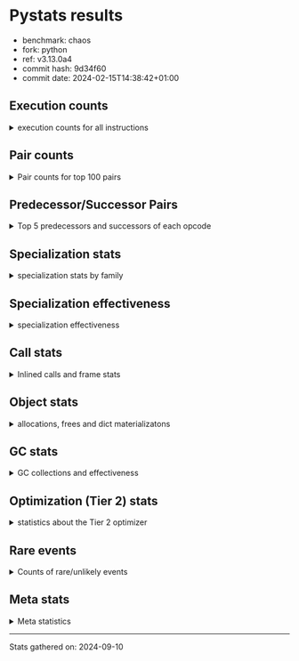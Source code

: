 
# Pystats results

- benchmark: chaos
- fork: python
- ref: v3.13.0a4
- commit hash: 9d34f60
- commit date: 2024-02-15T14:38:42+01:00

## Execution counts

<details>
<summary> execution counts for all instructions </summary>

|Name | Count | Self | Cumulative | Miss ratio | 
|---|---:|---:|---:|---:|
| LOAD_FAST | 330,503,680 | 19.1% | 19.1% |  |
| LOAD_FAST_LOAD_FAST | 176,049,760 | 10.2% | 29.2% |  |
| LOAD_ATTR_INSTANCE_VALUE | 172,276,340 | 9.9% | 39.2% |  |
| STORE_FAST | 116,773,200 | 6.7% | 45.9% |  |
| BINARY_OP_SUBTRACT_INT | 92,015,260 | 5.3% | 51.2% |  |
| LOAD_CONST | 86,798,480 | 5.0% | 56.2% |  |
| BINARY_SUBSCR_LIST_INT | 66,636,960 | 3.8% | 60.1% |  |
| BINARY_OP_ADD_INT | 64,725,860 | 3.7% | 63.8% |  |
| BINARY_OP_MULTIPLY_FLOAT | 61,599,900 | 3.6% | 67.3% |  |
| BINARY_OP | 59,261,000 | 3.4% | 70.8% |  |
| BINARY_OP_ADD_FLOAT | 40,000,080 | 2.3% | 73.1% |  |
| RESUME_CHECK | 38,400,340 | 2.2% | 75.3% |  |
| RETURN_VALUE | 37,600,180 | 2.2% | 77.5% |  |
| STORE_ATTR_INSTANCE_VALUE | 35,210,480 | 2.0% | 79.5% |  |
| FOR_ITER_RANGE | 33,774,880 | 1.9% | 81.4% |  |
| JUMP_BACKWARD | 23,662,080 | 1.4% | 82.8% |  |
| LOAD_ATTR_METHOD_WITH_VALUES | 21,599,840 | 1.2% | 84.0% |  |
| CALL_PY_EXACT_ARGS | 20,799,860 | 1.2% | 85.2% |  |
| LOAD_GLOBAL_BUILTIN | 20,017,000 | 1.2% | 86.4% |  |
| POP_JUMP_IF_FALSE | 19,590,480 | 1.1% | 87.5% |  |
| LOAD_GLOBAL_MODULE | 19,200,220 | 1.1% | 88.6% |  |
| COMPARE_OP | 13,456,400 | 0.8% | 89.4% |  |
| CALL_BUILTIN_CLASS | 12,800,260 | 0.7% | 90.2% |  |
| RETURN_CONST | 12,000,480 | 0.7% | 90.8% |  |
| POP_JUMP_IF_NOT_NONE | 12,000,000 | 0.7% | 91.5% |  |
| EXIT_INIT_CHECK | 11,200,100 | 0.6% | 92.2% |  |
| CALL_ALLOC_AND_ENTER_INIT | 11,200,100 | 0.6% | 92.8% |  |
| GET_ITER | 10,400,400 | 0.6% | 93.4% |  |
| STORE_SUBSCR_LIST_INT | 10,399,980 | 0.6% | 94.0% |  |
| BINARY_SUBSCR_TUPLE_INT | 10,399,900 | 0.6% | 94.6% |  |
| COMPARE_OP_INT | 8,390,000 | 0.5% | 95.1% |  |
| PUSH_NULL | 8,005,440 | 0.5% | 95.6% |  |
| POP_JUMP_IF_TRUE | 7,852,320 | 0.5% | 96.0% |  |
| LIST_APPEND | 6,440,960 | 0.4% | 96.4% |  |
| CALL_LEN | 6,414,840 | 0.4% | 96.8% |  |
| CALL_BUILTIN_O | 6,404,720 | 0.4% | 97.1% |  |
| SWAP | 5,585,440 | 0.3% | 97.5% |  |
| BUILD_TUPLE | 4,800,320 | 0.3% | 97.7% |  |
| BINARY_OP_SUBTRACT_FLOAT | 4,799,940 | 0.3% | 98.0% |  |
| INTERPRETER_EXIT | 4,000,220 | 0.2% | 98.2% |  |
| LOAD_ATTR_MODULE | 4,000,180 | 0.2% | 98.5% |  |
| CALL | 3,203,500 | 0.2% | 98.7% |  |
| COMPARE_OP_FLOAT | 3,199,920 | 0.2% | 98.8% |  |
| POP_TOP | 3,185,680 | 0.2% | 99.0% |  |
| BUILD_LIST | 1,641,120 | 0.1% | 99.1% |  |
| LOAD_ATTR | 1,603,420 | 0.1% | 99.2% |  |
| LOAD_FAST_AND_CLEAR | 1,600,160 | 0.1% | 99.3% |  |
| COPY | 1,600,000 | 0.1% | 99.4% |  |
| IS_OP | 1,600,000 | 0.1% | 99.5% |  |
| CALL_METHOD_DESCRIPTOR_NOARGS | 1,599,980 | 0.1% | 99.6% |  |
| LOAD_ATTR_METHOD_NO_DICT | 1,599,980 | 0.1% | 99.7% |  |
| CALL_ISINSTANCE | 800,300 | 0.0% | 99.7% |  |
| TO_BOOL_BOOL | 800,300 | 0.0% | 99.8% |  |
| UNARY_NEGATIVE | 800,000 | 0.0% | 99.8% |  |
| JUMP_FORWARD | 800,000 | 0.0% | 99.9% |  |
| STORE_FAST_STORE_FAST | 800,000 | 0.0% | 99.9% |  |
| CALL_PY_WITH_DEFAULTS | 799,980 | 0.0% | 100.0% |  |
| UNPACK_SEQUENCE_TWO_TUPLE | 799,980 | 0.0% | 100.0% |  |
| BINARY_SUBSCR | 15,560 | 0.0% | 100.0% |  |
| LOAD_GLOBAL | 1,160 | 0.0% | 100.0% |  |
| LOAD_DEREF | 320 | 0.0% | 100.0% |  |
| COPY_FREE_VARS | 240 | 0.0% | 100.0% |  |
| RESUME | 220 | 0.0% | 100.0% |  |
| STORE_ATTR | 180 | 0.0% | 100.0% |  |
| CALL_METHOD_DESCRIPTOR_FAST | 160 | 0.0% | 100.0% | 100.0% |
| FOR_ITER | 160 | 0.0% | 100.0% |  |
| CALL_TYPE_1 | 160 | 0.0% | 100.0% |  |
| LOAD_SUPER_ATTR_METHOD | 160 | 0.0% | 100.0% |  |
| TO_BOOL_NONE | 140 | 0.0% | 100.0% |  |
| TO_BOOL | 120 | 0.0% | 100.0% |  |
| NOP | 80 | 0.0% | 100.0% |  |
| CALL_FUNCTION_EX | 80 | 0.0% | 100.0% |  |
| STORE_SUBSCR | 40 | 0.0% | 100.0% |  |
| UNPACK_SEQUENCE | 40 | 0.0% | 100.0% |  |
| LOAD_SUPER_ATTR | 20 | 0.0% | 100.0% |  |


</details>

## Pair counts

<details>
<summary> Pair counts for top 100 pairs </summary>

|Pair | Count | Self | Cumulative | 
|---|---:|---:|---:|
| LOAD_FAST LOAD_ATTR_INSTANCE_VALUE | 152,615,880 | 8.8% | 8.8% |
| LOAD_ATTR_INSTANCE_VALUE LOAD_FAST | 86,646,800 | 5.0% | 13.8% |
| STORE_FAST LOAD_FAST_LOAD_FAST | 68,923,840 | 4.0% | 17.8% |
| LOAD_FAST BINARY_OP_MULTIPLY_FLOAT | 57,600,000 | 3.3% | 21.1% |
| LOAD_FAST_LOAD_FAST STORE_ATTR_INSTANCE_VALUE | 33,600,480 | 1.9% | 23.0% |
| LOAD_CONST BINARY_OP_ADD_INT | 32,326,040 | 1.9% | 24.9% |
| STORE_FAST LOAD_FAST | 31,200,480 | 1.8% | 26.7% |
| BINARY_OP_MULTIPLY_FLOAT BINARY_OP_ADD_FLOAT | 31,199,880 | 1.8% | 28.5% |
| BINARY_OP_ADD_INT LOAD_FAST | 30,400,000 | 1.8% | 30.3% |
| BINARY_OP_MULTIPLY_FLOAT LOAD_FAST | 30,399,960 | 1.8% | 32.0% |
| LOAD_FAST_LOAD_FAST BINARY_OP_SUBTRACT_INT | 30,399,920 | 1.8% | 33.8% |
| FOR_ITER_RANGE STORE_FAST | 27,359,760 | 1.6% | 35.3% |
| BINARY_OP_SUBTRACT_INT BINARY_SUBSCR_LIST_INT | 27,200,000 | 1.6% | 36.9% |
| LOAD_FAST_LOAD_FAST LOAD_CONST | 26,400,000 | 1.5% | 38.4% |
| LOAD_CONST BINARY_OP_SUBTRACT_INT | 25,615,240 | 1.5% | 39.9% |
| BINARY_OP STORE_FAST | 24,000,100 | 1.4% | 41.3% |
| BINARY_OP_ADD_FLOAT LOAD_FAST | 23,999,920 | 1.4% | 42.7% |
| JUMP_BACKWARD FOR_ITER_RANGE | 23,374,480 | 1.3% | 44.0% |
| STORE_ATTR_INSTANCE_VALUE LOAD_FAST_LOAD_FAST | 22,400,320 | 1.3% | 45.3% |
| CALL_PY_EXACT_ARGS RESUME_CHECK | 20,799,860 | 1.2% | 46.5% |
| LOAD_FAST_LOAD_FAST BINARY_OP | 20,000,120 | 1.2% | 47.7% |
| RESUME_CHECK LOAD_FAST | 20,000,100 | 1.2% | 48.8% |
| BINARY_OP LOAD_FAST_LOAD_FAST | 20,000,000 | 1.2% | 50.0% |
| LOAD_FAST BINARY_OP_SUBTRACT_INT | 19,200,000 | 1.1% | 51.1% |
| BINARY_OP_SUBTRACT_INT BINARY_OP | 19,200,000 | 1.1% | 52.2% |
| BINARY_SUBSCR_LIST_INT STORE_FAST | 19,200,000 | 1.1% | 53.3% |
| LOAD_ATTR_INSTANCE_VALUE BINARY_OP_ADD_INT | 19,200,000 | 1.1% | 54.4% |
| BINARY_OP_ADD_INT BINARY_SUBSCR_LIST_INT | 18,726,080 | 1.1% | 55.5% |
| RETURN_VALUE STORE_FAST | 18,400,100 | 1.1% | 56.6% |
| LOAD_FAST_LOAD_FAST LOAD_ATTR_INSTANCE_VALUE | 18,059,440 | 1.0% | 57.6% |
| LOAD_FAST LOAD_CONST | 17,926,960 | 1.0% | 58.6% |
| LOAD_ATTR_INSTANCE_VALUE BINARY_OP_SUBTRACT_INT | 16,800,000 | 1.0% | 59.6% |
| BINARY_OP_SUBTRACT_INT LOAD_CONST | 16,799,980 | 1.0% | 60.6% |
| LOAD_ATTR_INSTANCE_VALUE LOAD_CONST | 16,014,800 | 0.9% | 61.5% |
| LOAD_FAST RETURN_VALUE | 15,200,080 | 0.9% | 62.4% |
| BINARY_OP_SUBTRACT_INT LOAD_FAST | 14,400,000 | 0.8% | 63.2% |
| LOAD_GLOBAL_BUILTIN LOAD_FAST | 12,815,420 | 0.7% | 63.9% |
| LOAD_GLOBAL_MODULE LOAD_FAST | 12,800,080 | 0.7% | 64.7% |
| RESUME_CHECK LOAD_FAST_LOAD_FAST | 12,000,140 | 0.7% | 65.4% |
| LOAD_FAST POP_JUMP_IF_NOT_NONE | 12,000,000 | 0.7% | 66.1% |
| STORE_FAST LOAD_GLOBAL_BUILTIN | 12,000,000 | 0.7% | 66.8% |
| LOAD_FAST_LOAD_FAST LOAD_FAST | 11,792,480 | 0.7% | 67.4% |
| POP_JUMP_IF_FALSE LOAD_FAST | 11,712,480 | 0.7% | 68.1% |
| STORE_ATTR_INSTANCE_VALUE RETURN_CONST | 11,209,740 | 0.6% | 68.8% |
| EXIT_INIT_CHECK RETURN_VALUE | 11,200,100 | 0.6% | 69.4% |
| RETURN_CONST EXIT_INIT_CHECK | 11,200,100 | 0.6% | 70.1% |
| CALL_ALLOC_AND_ENTER_INIT RESUME_CHECK | 11,200,100 | 0.6% | 70.7% |
| LOAD_FAST BINARY_OP_ADD_INT | 11,200,000 | 0.6% | 71.3% |
| LOAD_FAST LOAD_ATTR_METHOD_WITH_VALUES | 11,199,720 | 0.6% | 72.0% |
| BINARY_OP_SUBTRACT_INT STORE_FAST | 10,400,440 | 0.6% | 72.6% |
| CALL_BUILTIN_CLASS GET_ITER | 10,400,260 | 0.6% | 73.2% |
| BINARY_SUBSCR_LIST_INT LOAD_FAST_LOAD_FAST | 10,399,980 | 0.6% | 73.8% |
| STORE_SUBSCR_LIST_INT JUMP_BACKWARD | 10,399,980 | 0.6% | 74.4% |
| LOAD_FAST_LOAD_FAST BINARY_SUBSCR_LIST_INT | 10,399,960 | 0.6% | 75.0% |
| BINARY_OP_ADD_FLOAT CALL_ALLOC_AND_ENTER_INIT | 10,399,960 | 0.6% | 75.6% |
| BINARY_SUBSCR_LIST_INT LOAD_ATTR_METHOD_WITH_VALUES | 10,399,960 | 0.6% | 76.2% |
| LOAD_CONST BINARY_SUBSCR_TUPLE_INT | 10,399,800 | 0.6% | 76.8% |
| RETURN_VALUE LOAD_FAST_LOAD_FAST | 9,600,000 | 0.6% | 77.3% |
| LOAD_FAST_LOAD_FAST CALL_PY_EXACT_ARGS | 9,600,000 | 0.6% | 77.9% |
| LOAD_FAST_LOAD_FAST STORE_SUBSCR_LIST_INT | 9,600,000 | 0.6% | 78.4% |
| POP_JUMP_IF_NOT_NONE LOAD_GLOBAL_MODULE | 9,600,000 | 0.6% | 79.0% |
| LOAD_ATTR_METHOD_WITH_VALUES LOAD_FAST_LOAD_FAST | 9,600,000 | 0.6% | 79.6% |
| GET_ITER FOR_ITER_RANGE | 8,800,180 | 0.5% | 80.1% |
| COMPARE_OP_INT POP_JUMP_IF_FALSE | 8,390,000 | 0.5% | 80.5% |
| LOAD_CONST BINARY_OP | 8,000,640 | 0.5% | 81.0% |
| BINARY_OP_ADD_INT CALL_BUILTIN_CLASS | 8,000,000 | 0.5% | 81.5% |
| PUSH_NULL LOAD_FAST | 7,205,040 | 0.4% | 81.9% |
| BINARY_OP LOAD_FAST | 7,200,360 | 0.4% | 82.3% |
| LOAD_ATTR_METHOD_WITH_VALUES CALL_PY_EXACT_ARGS | 7,199,800 | 0.4% | 82.7% |
| COMPARE_OP POP_JUMP_IF_TRUE | 7,052,160 | 0.4% | 83.1% |
| LIST_APPEND JUMP_BACKWARD | 6,440,960 | 0.4% | 83.5% |
| LOAD_ATTR_INSTANCE_VALUE CALL_LEN | 6,414,800 | 0.4% | 83.9% |
| COMPARE_OP POP_JUMP_IF_FALSE | 6,400,240 | 0.4% | 84.2% |
| BINARY_SUBSCR_LIST_INT LIST_APPEND | 6,400,000 | 0.4% | 84.6% |
| BINARY_SUBSCR_TUPLE_INT COMPARE_OP | 6,400,000 | 0.4% | 85.0% |
| LOAD_ATTR_INSTANCE_VALUE LOAD_FAST_LOAD_FAST | 6,400,000 | 0.4% | 85.3% |
| POP_JUMP_IF_FALSE LOAD_FAST_LOAD_FAST | 5,999,360 | 0.3% | 85.7% |
| CALL_LEN LOAD_FAST | 5,600,000 | 0.3% | 86.0% |
| RESUME_CHECK LOAD_GLOBAL_MODULE | 5,600,000 | 0.3% | 86.3% |
| LOAD_FAST BINARY_SUBSCR_LIST_INT | 5,510,920 | 0.3% | 86.7% |
| BINARY_SUBSCR_LIST_INT COMPARE_OP | 5,452,160 | 0.3% | 87.0% |
| LOAD_FAST_LOAD_FAST COMPARE_OP_INT | 5,397,080 | 0.3% | 87.3% |
| BINARY_OP BINARY_OP_ADD_FLOAT | 4,800,160 | 0.3% | 87.6% |
| BINARY_OP_ADD_INT LOAD_CONST | 4,800,000 | 0.3% | 87.8% |
| FOR_ITER_RANGE JUMP_BACKWARD | 4,800,000 | 0.3% | 88.1% |
| LOAD_GLOBAL_BUILTIN LOAD_FAST_LOAD_FAST | 4,800,000 | 0.3% | 88.4% |
| LOAD_ATTR_METHOD_WITH_VALUES LOAD_FAST | 4,799,940 | 0.3% | 88.7% |
| POP_JUMP_IF_TRUE LOAD_FAST_LOAD_FAST | 4,326,080 | 0.2% | 88.9% |
| LOAD_FAST BINARY_OP | 4,041,000 | 0.2% | 89.1% |
| BUILD_TUPLE RETURN_VALUE | 4,014,880 | 0.2% | 89.4% |
| CALL_BUILTIN_O STORE_FAST | 4,004,740 | 0.2% | 89.6% |
| LOAD_FAST CALL_BUILTIN_O | 4,004,680 | 0.2% | 89.8% |
| CACHE RESUME_CHECK | 4,000,140 | 0.2% | 90.1% |
| LOAD_ATTR_MODULE PUSH_NULL | 4,000,120 | 0.2% | 90.3% |
| LOAD_GLOBAL_MODULE LOAD_ATTR_MODULE | 4,000,040 | 0.2% | 90.5% |
| RETURN_VALUE INTERPRETER_EXIT | 4,000,000 | 0.2% | 90.8% |
| BINARY_SUBSCR_LIST_INT BUILD_TUPLE | 4,000,000 | 0.2% | 91.0% |
| BINARY_SUBSCR_LIST_INT LOAD_FAST | 4,000,000 | 0.2% | 91.2% |
| LOAD_ATTR_INSTANCE_VALUE LOAD_GLOBAL_BUILTIN | 4,000,000 | 0.2% | 91.5% |
| LOAD_FAST CALL_PY_EXACT_ARGS | 3,999,920 | 0.2% | 91.7% |


</details>

## Predecessor/Successor Pairs

<details>
<summary> Top 5 predecessors and successors of each opcode </summary>

### CACHE

<details>
<summary> Successors and predecessors for CACHE </summary>

|Successors | Count | Percentage | 
|---|---:|---:|
| RESUME_CHECK | 4,000,140 | 100.0% |
| RESUME | 80 | 0.0% |


</details>

### BINARY_SUBSCR

<details>
<summary> Successors and predecessors for BINARY_SUBSCR </summary>

|Predecessors | Count | Percentage | 
|---|---:|---:|
| LOAD_CONST | 15,080 | 96.9% |
| BINARY_SUBSCR | 240 | 1.5% |
| LOAD_FAST | 120 | 0.8% |
| BINARY_SUBSCR_TUPLE_INT | 80 | 0.5% |
| LOAD_FAST_LOAD_FAST | 40 | 0.3% |

|Successors | Count | Percentage | 
|---|---:|---:|
| CALL | 14,900 | 95.8% |
| BINARY_SUBSCR | 240 | 1.5% |
| BINARY_SUBSCR_LIST_INT | 160 | 1.0% |
| BINARY_SUBSCR_TUPLE_INT | 100 | 0.6% |
| BINARY_OP | 80 | 0.5% |


</details>

### EXIT_INIT_CHECK

<details>
<summary> Successors and predecessors for EXIT_INIT_CHECK </summary>

|Predecessors | Count | Percentage | 
|---|---:|---:|
| RETURN_CONST | 11,200,100 | 100.0% |

|Successors | Count | Percentage | 
|---|---:|---:|
| RETURN_VALUE | 11,200,100 | 100.0% |


</details>

### GET_ITER

<details>
<summary> Successors and predecessors for GET_ITER </summary>

|Predecessors | Count | Percentage | 
|---|---:|---:|
| CALL_BUILTIN_CLASS | 10,400,260 | 100.0% |
| LOAD_FAST | 80 | 0.0% |
| CALL | 60 | 0.0% |

|Successors | Count | Percentage | 
|---|---:|---:|
| FOR_ITER_RANGE | 8,800,180 | 84.6% |
| LOAD_FAST_AND_CLEAR | 1,600,160 | 15.4% |
| FOR_ITER | 60 | 0.0% |


</details>

### INTERPRETER_EXIT

<details>
<summary> Successors and predecessors for INTERPRETER_EXIT </summary>

|Predecessors | Count | Percentage | 
|---|---:|---:|
| RETURN_VALUE | 4,000,000 | 100.0% |
| RETURN_CONST | 220 | 0.0% |


</details>

### NOP

<details>
<summary> Successors and predecessors for NOP </summary>

|Predecessors | Count | Percentage | 
|---|---:|---:|
| POP_TOP | 80 | 100.0% |

|Successors | Count | Percentage | 
|---|---:|---:|
| LOAD_DEREF | 80 | 100.0% |


</details>

### POP_TOP

<details>
<summary> Successors and predecessors for POP_TOP </summary>

|Predecessors | Count | Percentage | 
|---|---:|---:|
| STORE_FAST | 1,600,000 | 50.2% |
| RETURN_CONST | 800,160 | 25.1% |
| SWAP | 785,120 | 24.6% |
| CALL | 240 | 0.0% |
| CALL_METHOD_DESCRIPTOR_FAST | 160 | 0.0% |

|Successors | Count | Percentage | 
|---|---:|---:|
| LOAD_FAST | 2,400,000 | 75.3% |
| RETURN_VALUE | 785,120 | 24.6% |
| JUMP_BACKWARD | 160 | 0.0% |
| LOAD_CONST | 160 | 0.0% |
| LOAD_GLOBAL_BUILTIN | 120 | 0.0% |


</details>

### PUSH_NULL

<details>
<summary> Successors and predecessors for PUSH_NULL </summary>

|Predecessors | Count | Percentage | 
|---|---:|---:|
| LOAD_ATTR_MODULE | 4,000,120 | 50.0% |
| LOAD_FAST | 2,405,120 | 30.0% |
| BINARY_SUBSCR_LIST_INT | 1,599,960 | 20.0% |
| LOAD_ATTR | 120 | 0.0% |
| LOAD_DEREF | 80 | 0.0% |

|Successors | Count | Percentage | 
|---|---:|---:|
| LOAD_FAST | 7,205,040 | 90.0% |
| LOAD_GLOBAL_BUILTIN | 799,960 | 10.0% |
| CALL | 400 | 0.0% |
| LOAD_GLOBAL | 40 | 0.0% |


</details>

### RETURN_VALUE

<details>
<summary> Successors and predecessors for RETURN_VALUE </summary>

|Predecessors | Count | Percentage | 
|---|---:|---:|
| LOAD_FAST | 15,200,080 | 40.4% |
| EXIT_INIT_CHECK | 11,200,100 | 29.8% |
| BUILD_TUPLE | 4,014,880 | 10.7% |
| CALL_BUILTIN_O | 2,399,980 | 6.4% |
| RETURN_VALUE | 1,600,000 | 4.3% |

|Successors | Count | Percentage | 
|---|---:|---:|
| STORE_FAST | 18,400,100 | 48.9% |
| LOAD_FAST_LOAD_FAST | 9,600,000 | 25.5% |
| INTERPRETER_EXIT | 4,000,000 | 10.6% |
| RETURN_VALUE | 1,600,000 | 4.3% |
| BINARY_OP | 1,600,000 | 4.3% |


</details>

### STORE_SUBSCR

<details>
<summary> Successors and predecessors for STORE_SUBSCR </summary>

|Predecessors | Count | Percentage | 
|---|---:|---:|
| BINARY_OP | 20 | 50.0% |
| BINARY_OP_SUBTRACT_INT | 20 | 50.0% |

|Successors | Count | Percentage | 
|---|---:|---:|
| JUMP_BACKWARD | 20 | 50.0% |
| STORE_SUBSCR_LIST_INT | 20 | 50.0% |


</details>

### TO_BOOL

<details>
<summary> Successors and predecessors for TO_BOOL </summary>

|Predecessors | Count | Percentage | 
|---|---:|---:|
| CALL_ISINSTANCE | 60 | 50.0% |
| LOAD_FAST | 40 | 33.3% |
| CALL | 20 | 16.7% |

|Successors | Count | Percentage | 
|---|---:|---:|
| TO_BOOL_BOOL | 60 | 50.0% |
| POP_JUMP_IF_FALSE | 20 | 16.7% |
| POP_JUMP_IF_TRUE | 20 | 16.7% |
| TO_BOOL_NONE | 20 | 16.7% |


</details>

### UNARY_NEGATIVE

<details>
<summary> Successors and predecessors for UNARY_NEGATIVE </summary>

|Predecessors | Count | Percentage | 
|---|---:|---:|
| LOAD_ATTR_INSTANCE_VALUE | 799,980 | 100.0% |
| LOAD_ATTR | 20 | 0.0% |

|Successors | Count | Percentage | 
|---|---:|---:|
| LOAD_FAST | 800,000 | 100.0% |


</details>

### BINARY_OP

<details>
<summary> Successors and predecessors for BINARY_OP </summary>

|Predecessors | Count | Percentage | 
|---|---:|---:|
| LOAD_FAST_LOAD_FAST | 20,000,120 | 33.7% |
| BINARY_OP_SUBTRACT_INT | 19,200,000 | 32.4% |
| LOAD_CONST | 8,000,640 | 13.5% |
| LOAD_FAST | 4,041,000 | 6.8% |
| LOAD_ATTR_INSTANCE_VALUE | 3,200,140 | 5.4% |

|Successors | Count | Percentage | 
|---|---:|---:|
| STORE_FAST | 24,000,100 | 40.5% |
| LOAD_FAST_LOAD_FAST | 20,000,000 | 33.7% |
| LOAD_FAST | 7,200,360 | 12.2% |
| BINARY_OP_ADD_FLOAT | 4,800,160 | 8.1% |
| BINARY_OP | 1,618,620 | 2.7% |


</details>

### BUILD_LIST

<details>
<summary> Successors and predecessors for BUILD_LIST </summary>

|Predecessors | Count | Percentage | 
|---|---:|---:|
| SWAP | 1,600,160 | 97.5% |
| LOAD_CONST | 40,960 | 2.5% |

|Successors | Count | Percentage | 
|---|---:|---:|
| SWAP | 1,600,160 | 97.5% |
| LOAD_FAST | 40,960 | 2.5% |


</details>

### BUILD_TUPLE

<details>
<summary> Successors and predecessors for BUILD_TUPLE </summary>

|Predecessors | Count | Percentage | 
|---|---:|---:|
| BINARY_SUBSCR_LIST_INT | 4,000,000 | 83.3% |
| RETURN_VALUE | 800,000 | 16.7% |
| LOAD_GLOBAL_BUILTIN | 320 | 0.0% |

|Successors | Count | Percentage | 
|---|---:|---:|
| RETURN_VALUE | 4,014,880 | 83.6% |
| SWAP | 785,120 | 16.4% |
| CALL_ISINSTANCE | 280 | 0.0% |
| CALL | 40 | 0.0% |


</details>

### CALL

<details>
<summary> Successors and predecessors for CALL </summary>

|Predecessors | Count | Percentage | 
|---|---:|---:|
| LOAD_FAST | 800,620 | 25.0% |
| BINARY_OP_ADD_FLOAT | 800,020 | 25.0% |
| BINARY_OP_ADD_INT | 799,980 | 25.0% |
| BINARY_SUBSCR_LIST_INT | 785,100 | 24.5% |
| BINARY_SUBSCR | 14,900 | 0.5% |

|Successors | Count | Percentage | 
|---|---:|---:|
| STORE_FAST | 1,600,280 | 50.0% |
| RESUME_CHECK | 1,600,040 | 49.9% |
| CALL | 1,840 | 0.1% |
| POP_TOP | 240 | 0.0% |
| COPY_FREE_VARS | 160 | 0.0% |


</details>

### CALL_FUNCTION_EX

<details>
<summary> Successors and predecessors for CALL_FUNCTION_EX </summary>

|Predecessors | Count | Percentage | 
|---|---:|---:|
| LOAD_FAST | 80 | 100.0% |

|Successors | Count | Percentage | 
|---|---:|---:|
| COPY_FREE_VARS | 80 | 100.0% |


</details>

### COMPARE_OP

<details>
<summary> Successors and predecessors for COMPARE_OP </summary>

|Predecessors | Count | Percentage | 
|---|---:|---:|
| BINARY_SUBSCR_TUPLE_INT | 6,400,000 | 47.6% |
| BINARY_SUBSCR_LIST_INT | 5,452,160 | 40.5% |
| LOAD_CONST | 800,120 | 5.9% |
| LOAD_FAST | 800,000 | 5.9% |
| COMPARE_OP | 3,720 | 0.0% |

|Successors | Count | Percentage | 
|---|---:|---:|
| POP_JUMP_IF_TRUE | 7,052,160 | 52.4% |
| POP_JUMP_IF_FALSE | 6,400,240 | 47.6% |
| COMPARE_OP | 3,720 | 0.0% |
| COMPARE_OP_INT | 200 | 0.0% |
| COMPARE_OP_FLOAT | 80 | 0.0% |


</details>

### COPY

<details>
<summary> Successors and predecessors for COPY </summary>

|Predecessors | Count | Percentage | 
|---|---:|---:|
| LOAD_FAST | 1,600,000 | 100.0% |

|Successors | Count | Percentage | 
|---|---:|---:|
| LOAD_ATTR_INSTANCE_VALUE | 1,599,920 | 100.0% |
| LOAD_ATTR | 80 | 0.0% |


</details>

### COPY_FREE_VARS

<details>
<summary> Successors and predecessors for COPY_FREE_VARS </summary>

|Predecessors | Count | Percentage | 
|---|---:|---:|
| CALL | 160 | 66.7% |
| CALL_FUNCTION_EX | 80 | 33.3% |

|Successors | Count | Percentage | 
|---|---:|---:|
| RESUME_CHECK | 220 | 91.7% |
| RESUME | 20 | 8.3% |


</details>

### FOR_ITER

<details>
<summary> Successors and predecessors for FOR_ITER </summary>

|Predecessors | Count | Percentage | 
|---|---:|---:|
| JUMP_BACKWARD | 80 | 50.0% |
| GET_ITER | 60 | 37.5% |
| SWAP | 20 | 12.5% |

|Successors | Count | Percentage | 
|---|---:|---:|
| STORE_FAST | 80 | 50.0% |
| FOR_ITER_RANGE | 80 | 50.0% |


</details>

### IS_OP

<details>
<summary> Successors and predecessors for IS_OP </summary>

|Predecessors | Count | Percentage | 
|---|---:|---:|
| LOAD_GLOBAL_MODULE | 1,599,980 | 100.0% |
| LOAD_GLOBAL | 20 | 0.0% |

|Successors | Count | Percentage | 
|---|---:|---:|
| POP_JUMP_IF_FALSE | 1,600,000 | 100.0% |


</details>

### JUMP_BACKWARD

<details>
<summary> Successors and predecessors for JUMP_BACKWARD </summary>

|Predecessors | Count | Percentage | 
|---|---:|---:|
| STORE_SUBSCR_LIST_INT | 10,399,980 | 44.0% |
| LIST_APPEND | 6,440,960 | 27.2% |
| FOR_ITER_RANGE | 4,800,000 | 20.3% |
| POP_JUMP_IF_TRUE | 1,126,080 | 4.8% |
| STORE_FAST | 607,360 | 2.6% |

|Successors | Count | Percentage | 
|---|---:|---:|
| FOR_ITER_RANGE | 23,374,480 | 98.8% |
| LOAD_FAST | 287,520 | 1.2% |
| FOR_ITER | 80 | 0.0% |


</details>

### JUMP_FORWARD

<details>
<summary> Successors and predecessors for JUMP_FORWARD </summary>

|Predecessors | Count | Percentage | 
|---|---:|---:|
| STORE_ATTR_INSTANCE_VALUE | 799,980 | 100.0% |
| STORE_ATTR | 20 | 0.0% |

|Successors | Count | Percentage | 
|---|---:|---:|
| LOAD_FAST | 800,000 | 100.0% |


</details>

### LIST_APPEND

<details>
<summary> Successors and predecessors for LIST_APPEND </summary>

|Predecessors | Count | Percentage | 
|---|---:|---:|
| BINARY_SUBSCR_LIST_INT | 6,400,000 | 99.4% |
| BINARY_OP | 40,960 | 0.6% |

|Successors | Count | Percentage | 
|---|---:|---:|
| JUMP_BACKWARD | 6,440,960 | 100.0% |


</details>

### LOAD_ATTR

<details>
<summary> Successors and predecessors for LOAD_ATTR </summary>

|Predecessors | Count | Percentage | 
|---|---:|---:|
| LOAD_FAST | 1,602,360 | 99.9% |
| LOAD_ATTR | 580 | 0.0% |
| LOAD_GLOBAL | 140 | 0.0% |
| LOAD_GLOBAL_MODULE | 140 | 0.0% |
| COPY | 80 | 0.0% |

|Successors | Count | Percentage | 
|---|---:|---:|
| STORE_FAST | 1,600,020 | 99.8% |
| LOAD_ATTR_INSTANCE_VALUE | 1,100 | 0.1% |
| LOAD_FAST | 620 | 0.0% |
| LOAD_ATTR | 580 | 0.0% |
| BINARY_OP | 300 | 0.0% |


</details>

### LOAD_CONST

<details>
<summary> Successors and predecessors for LOAD_CONST </summary>

|Predecessors | Count | Percentage | 
|---|---:|---:|
| LOAD_FAST_LOAD_FAST | 26,400,000 | 30.4% |
| LOAD_FAST | 17,926,960 | 20.7% |
| BINARY_OP_SUBTRACT_INT | 16,799,980 | 19.4% |
| LOAD_ATTR_INSTANCE_VALUE | 16,014,800 | 18.5% |
| BINARY_OP_ADD_INT | 4,800,000 | 5.5% |

|Successors | Count | Percentage | 
|---|---:|---:|
| BINARY_OP_ADD_INT | 32,326,040 | 37.2% |
| BINARY_OP_SUBTRACT_INT | 25,615,240 | 29.5% |
| BINARY_SUBSCR_TUPLE_INT | 10,399,800 | 12.0% |
| BINARY_OP | 8,000,640 | 9.2% |
| COMPARE_OP_INT | 1,600,280 | 1.8% |


</details>

### LOAD_DEREF

<details>
<summary> Successors and predecessors for LOAD_DEREF </summary>

|Predecessors | Count | Percentage | 
|---|---:|---:|
| LOAD_GLOBAL_BUILTIN | 160 | 50.0% |
| NOP | 80 | 25.0% |
| STORE_FAST | 80 | 25.0% |

|Successors | Count | Percentage | 
|---|---:|---:|
| LOAD_FAST | 160 | 50.0% |
| PUSH_NULL | 80 | 25.0% |
| STORE_FAST | 80 | 25.0% |


</details>

### LOAD_FAST

<details>
<summary> Successors and predecessors for LOAD_FAST </summary>

|Predecessors | Count | Percentage | 
|---|---:|---:|
| LOAD_ATTR_INSTANCE_VALUE | 86,646,800 | 26.2% |
| STORE_FAST | 31,200,480 | 9.4% |
| BINARY_OP_ADD_INT | 30,400,000 | 9.2% |
| BINARY_OP_MULTIPLY_FLOAT | 30,399,960 | 9.2% |
| BINARY_OP_ADD_FLOAT | 23,999,920 | 7.3% |

|Successors | Count | Percentage | 
|---|---:|---:|
| LOAD_ATTR_INSTANCE_VALUE | 152,615,880 | 46.2% |
| BINARY_OP_MULTIPLY_FLOAT | 57,600,000 | 17.4% |
| BINARY_OP_SUBTRACT_INT | 19,200,000 | 5.8% |
| LOAD_CONST | 17,926,960 | 5.4% |
| RETURN_VALUE | 15,200,080 | 4.6% |


</details>

### LOAD_FAST_AND_CLEAR

<details>
<summary> Successors and predecessors for LOAD_FAST_AND_CLEAR </summary>

|Predecessors | Count | Percentage | 
|---|---:|---:|
| GET_ITER | 1,600,160 | 100.0% |

|Successors | Count | Percentage | 
|---|---:|---:|
| SWAP | 1,600,160 | 100.0% |


</details>

### LOAD_FAST_LOAD_FAST

<details>
<summary> Successors and predecessors for LOAD_FAST_LOAD_FAST </summary>

|Predecessors | Count | Percentage | 
|---|---:|---:|
| STORE_FAST | 68,923,840 | 39.2% |
| STORE_ATTR_INSTANCE_VALUE | 22,400,320 | 12.7% |
| BINARY_OP | 20,000,000 | 11.4% |
| RESUME_CHECK | 12,000,140 | 6.8% |
| BINARY_SUBSCR_LIST_INT | 10,399,980 | 5.9% |

|Successors | Count | Percentage | 
|---|---:|---:|
| STORE_ATTR_INSTANCE_VALUE | 33,600,480 | 19.1% |
| BINARY_OP_SUBTRACT_INT | 30,399,920 | 17.3% |
| LOAD_CONST | 26,400,000 | 15.0% |
| BINARY_OP | 20,000,120 | 11.4% |
| LOAD_ATTR_INSTANCE_VALUE | 18,059,440 | 10.3% |


</details>

### LOAD_GLOBAL

<details>
<summary> Successors and predecessors for LOAD_GLOBAL </summary>

|Predecessors | Count | Percentage | 
|---|---:|---:|
| STORE_FAST | 200 | 17.2% |
| LOAD_FAST | 160 | 13.8% |
| RESUME | 140 | 12.1% |
| LOAD_GLOBAL_BUILTIN | 140 | 12.1% |
| RESUME_CHECK | 140 | 12.1% |

|Successors | Count | Percentage | 
|---|---:|---:|
| LOAD_GLOBAL_BUILTIN | 440 | 37.9% |
| LOAD_FAST | 260 | 22.4% |
| LOAD_GLOBAL_MODULE | 260 | 22.4% |
| LOAD_ATTR | 140 | 12.1% |
| CALL | 20 | 1.7% |


</details>

### LOAD_SUPER_ATTR

<details>
<summary> Successors and predecessors for LOAD_SUPER_ATTR </summary>

|Predecessors | Count | Percentage | 
|---|---:|---:|
| LOAD_FAST | 20 | 100.0% |

|Successors | Count | Percentage | 
|---|---:|---:|
| LOAD_SUPER_ATTR_METHOD | 20 | 100.0% |


</details>

### POP_JUMP_IF_FALSE

<details>
<summary> Successors and predecessors for POP_JUMP_IF_FALSE </summary>

|Predecessors | Count | Percentage | 
|---|---:|---:|
| COMPARE_OP_INT | 8,390,000 | 42.8% |
| COMPARE_OP | 6,400,240 | 32.7% |
| COMPARE_OP_FLOAT | 3,199,920 | 16.3% |
| IS_OP | 1,600,000 | 8.2% |
| TO_BOOL_BOOL | 160 | 0.0% |

|Successors | Count | Percentage | 
|---|---:|---:|
| LOAD_FAST | 11,712,480 | 59.8% |
| LOAD_FAST_LOAD_FAST | 5,999,360 | 30.6% |
| LOAD_CONST | 800,000 | 4.1% |
| RETURN_CONST | 790,720 | 4.0% |
| JUMP_BACKWARD | 287,520 | 1.5% |


</details>

### POP_JUMP_IF_NOT_NONE

<details>
<summary> Successors and predecessors for POP_JUMP_IF_NOT_NONE </summary>

|Predecessors | Count | Percentage | 
|---|---:|---:|
| LOAD_FAST | 12,000,000 | 100.0% |

|Successors | Count | Percentage | 
|---|---:|---:|
| LOAD_GLOBAL_MODULE | 9,600,000 | 80.0% |
| LOAD_FAST | 2,400,000 | 20.0% |


</details>

### POP_JUMP_IF_TRUE

<details>
<summary> Successors and predecessors for POP_JUMP_IF_TRUE </summary>

|Predecessors | Count | Percentage | 
|---|---:|---:|
| COMPARE_OP | 7,052,160 | 89.8% |
| TO_BOOL_BOOL | 800,140 | 10.2% |
| TO_BOOL | 20 | 0.0% |

|Successors | Count | Percentage | 
|---|---:|---:|
| LOAD_FAST_LOAD_FAST | 4,326,080 | 55.1% |
| LOAD_FAST | 1,600,000 | 20.4% |
| JUMP_BACKWARD | 1,126,080 | 14.3% |
| LOAD_GLOBAL_MODULE | 799,960 | 10.2% |
| LOAD_GLOBAL_BUILTIN | 140 | 0.0% |


</details>

### RETURN_CONST

<details>
<summary> Successors and predecessors for RETURN_CONST </summary>

|Predecessors | Count | Percentage | 
|---|---:|---:|
| STORE_ATTR_INSTANCE_VALUE | 11,209,740 | 93.4% |
| POP_JUMP_IF_FALSE | 790,720 | 6.6% |
| STORE_ATTR | 20 | 0.0% |

|Successors | Count | Percentage | 
|---|---:|---:|
| EXIT_INIT_CHECK | 11,200,100 | 93.3% |
| POP_TOP | 800,160 | 6.7% |
| INTERPRETER_EXIT | 220 | 0.0% |


</details>

### STORE_ATTR

<details>
<summary> Successors and predecessors for STORE_ATTR </summary>

|Predecessors | Count | Percentage | 
|---|---:|---:|
| LOAD_FAST | 100 | 55.6% |
| SWAP | 80 | 44.4% |

|Successors | Count | Percentage | 
|---|---:|---:|
| STORE_ATTR_INSTANCE_VALUE | 100 | 55.6% |
| LOAD_FAST | 40 | 22.2% |
| JUMP_FORWARD | 20 | 11.1% |
| RETURN_CONST | 20 | 11.1% |


</details>

### STORE_FAST

<details>
<summary> Successors and predecessors for STORE_FAST </summary>

|Predecessors | Count | Percentage | 
|---|---:|---:|
| FOR_ITER_RANGE | 27,359,760 | 23.4% |
| BINARY_OP | 24,000,100 | 20.6% |
| BINARY_SUBSCR_LIST_INT | 19,200,000 | 16.4% |
| RETURN_VALUE | 18,400,100 | 15.8% |
| BINARY_OP_SUBTRACT_INT | 10,400,440 | 8.9% |

|Successors | Count | Percentage | 
|---|---:|---:|
| LOAD_FAST_LOAD_FAST | 68,923,840 | 59.0% |
| LOAD_FAST | 31,200,480 | 26.7% |
| LOAD_GLOBAL_BUILTIN | 12,000,000 | 10.3% |
| STORE_FAST | 1,600,160 | 1.4% |
| POP_TOP | 1,600,000 | 1.4% |


</details>

### STORE_FAST_STORE_FAST

<details>
<summary> Successors and predecessors for STORE_FAST_STORE_FAST </summary>

|Predecessors | Count | Percentage | 
|---|---:|---:|
| UNPACK_SEQUENCE_TWO_TUPLE | 799,980 | 100.0% |
| UNPACK_SEQUENCE | 20 | 0.0% |

|Successors | Count | Percentage | 
|---|---:|---:|
| LOAD_FAST_LOAD_FAST | 800,000 | 100.0% |


</details>

### SWAP

<details>
<summary> Successors and predecessors for SWAP </summary>

|Predecessors | Count | Percentage | 
|---|---:|---:|
| BUILD_LIST | 1,600,160 | 28.6% |
| LOAD_FAST_AND_CLEAR | 1,600,160 | 28.6% |
| BINARY_OP_ADD_FLOAT | 1,599,960 | 28.6% |
| BUILD_TUPLE | 785,120 | 14.1% |
| BINARY_OP | 40 | 0.0% |

|Successors | Count | Percentage | 
|---|---:|---:|
| BUILD_LIST | 1,600,160 | 28.6% |
| FOR_ITER_RANGE | 1,600,140 | 28.6% |
| STORE_ATTR_INSTANCE_VALUE | 1,599,920 | 28.6% |
| POP_TOP | 785,120 | 14.1% |
| STORE_ATTR | 80 | 0.0% |


</details>

### UNPACK_SEQUENCE

<details>
<summary> Successors and predecessors for UNPACK_SEQUENCE </summary>

|Predecessors | Count | Percentage | 
|---|---:|---:|
| RETURN_VALUE | 40 | 100.0% |

|Successors | Count | Percentage | 
|---|---:|---:|
| STORE_FAST_STORE_FAST | 20 | 50.0% |
| UNPACK_SEQUENCE_TWO_TUPLE | 20 | 50.0% |


</details>

### RESUME

<details>
<summary> Successors and predecessors for RESUME </summary>

|Predecessors | Count | Percentage | 
|---|---:|---:|
| CALL | 120 | 54.5% |
| CACHE | 80 | 36.4% |
| COPY_FREE_VARS | 20 | 9.1% |

|Successors | Count | Percentage | 
|---|---:|---:|
| LOAD_GLOBAL | 140 | 63.6% |
| LOAD_FAST | 60 | 27.3% |
| LOAD_FAST_LOAD_FAST | 20 | 9.1% |


</details>

### BINARY_OP_ADD_FLOAT

<details>
<summary> Successors and predecessors for BINARY_OP_ADD_FLOAT </summary>

|Predecessors | Count | Percentage | 
|---|---:|---:|
| BINARY_OP_MULTIPLY_FLOAT | 31,199,880 | 78.0% |
| BINARY_OP | 4,800,160 | 12.0% |
| LOAD_ATTR_INSTANCE_VALUE | 2,400,120 | 6.0% |
| LOAD_CONST | 1,599,920 | 4.0% |

|Successors | Count | Percentage | 
|---|---:|---:|
| LOAD_FAST | 23,999,920 | 60.0% |
| CALL_ALLOC_AND_ENTER_INIT | 10,399,960 | 26.0% |
| CALL_BUILTIN_O | 2,399,960 | 6.0% |
| SWAP | 1,599,960 | 4.0% |
| CALL | 800,020 | 2.0% |


</details>

### BINARY_OP_ADD_INT

<details>
<summary> Successors and predecessors for BINARY_OP_ADD_INT </summary>

|Predecessors | Count | Percentage | 
|---|---:|---:|
| LOAD_CONST | 32,326,040 | 49.9% |
| LOAD_ATTR_INSTANCE_VALUE | 19,200,000 | 29.7% |
| LOAD_FAST | 11,200,000 | 17.3% |
| BINARY_SUBSCR_LIST_INT | 1,999,760 | 3.1% |
| BINARY_OP | 60 | 0.0% |

|Successors | Count | Percentage | 
|---|---:|---:|
| LOAD_FAST | 30,400,000 | 47.0% |
| BINARY_SUBSCR_LIST_INT | 18,726,080 | 28.9% |
| CALL_BUILTIN_CLASS | 8,000,000 | 12.4% |
| LOAD_CONST | 4,800,000 | 7.4% |
| COMPARE_OP_INT | 1,392,440 | 2.2% |


</details>

### BINARY_OP_MULTIPLY_FLOAT

<details>
<summary> Successors and predecessors for BINARY_OP_MULTIPLY_FLOAT </summary>

|Predecessors | Count | Percentage | 
|---|---:|---:|
| LOAD_FAST | 57,600,000 | 93.5% |
| BINARY_OP_SUBTRACT_FLOAT | 1,599,920 | 2.6% |
| LOAD_ATTR_INSTANCE_VALUE | 1,599,920 | 2.6% |
| LOAD_FAST_LOAD_FAST | 799,960 | 1.3% |
| BINARY_OP | 100 | 0.0% |

|Successors | Count | Percentage | 
|---|---:|---:|
| BINARY_OP_ADD_FLOAT | 31,199,880 | 50.6% |
| LOAD_FAST | 30,399,960 | 49.4% |
| BINARY_OP | 60 | 0.0% |


</details>

### BINARY_OP_SUBTRACT_FLOAT

<details>
<summary> Successors and predecessors for BINARY_OP_SUBTRACT_FLOAT </summary>

|Predecessors | Count | Percentage | 
|---|---:|---:|
| LOAD_ATTR_INSTANCE_VALUE | 3,199,840 | 66.7% |
| LOAD_CONST | 1,599,920 | 33.3% |
| BINARY_OP | 140 | 0.0% |
| LOAD_FAST | 40 | 0.0% |

|Successors | Count | Percentage | 
|---|---:|---:|
| LOAD_FAST | 3,199,920 | 66.7% |
| BINARY_OP_MULTIPLY_FLOAT | 1,599,920 | 33.3% |
| STORE_FAST | 60 | 0.0% |
| BINARY_OP | 40 | 0.0% |


</details>

### BINARY_OP_SUBTRACT_INT

<details>
<summary> Successors and predecessors for BINARY_OP_SUBTRACT_INT </summary>

|Predecessors | Count | Percentage | 
|---|---:|---:|
| LOAD_FAST_LOAD_FAST | 30,399,920 | 33.0% |
| LOAD_CONST | 25,615,240 | 27.8% |
| LOAD_FAST | 19,200,000 | 20.9% |
| LOAD_ATTR_INSTANCE_VALUE | 16,800,000 | 18.3% |
| BINARY_OP | 100 | 0.0% |

|Successors | Count | Percentage | 
|---|---:|---:|
| BINARY_SUBSCR_LIST_INT | 27,200,000 | 29.6% |
| BINARY_OP | 19,200,000 | 20.9% |
| LOAD_CONST | 16,799,980 | 18.3% |
| LOAD_FAST | 14,400,000 | 15.6% |
| STORE_FAST | 10,400,440 | 11.3% |


</details>

### BINARY_SUBSCR_LIST_INT

<details>
<summary> Successors and predecessors for BINARY_SUBSCR_LIST_INT </summary>

|Predecessors | Count | Percentage | 
|---|---:|---:|
| BINARY_OP_SUBTRACT_INT | 27,200,000 | 40.8% |
| BINARY_OP_ADD_INT | 18,726,080 | 28.1% |
| LOAD_FAST_LOAD_FAST | 10,399,960 | 15.6% |
| LOAD_FAST | 5,510,920 | 8.3% |
| BINARY_SUBSCR_TUPLE_INT | 3,199,840 | 4.8% |

|Successors | Count | Percentage | 
|---|---:|---:|
| STORE_FAST | 19,200,000 | 28.8% |
| LOAD_FAST_LOAD_FAST | 10,399,980 | 15.6% |
| LOAD_ATTR_METHOD_WITH_VALUES | 10,399,960 | 15.6% |
| LIST_APPEND | 6,400,000 | 9.6% |
| COMPARE_OP | 5,452,160 | 8.2% |


</details>

### BINARY_SUBSCR_TUPLE_INT

<details>
<summary> Successors and predecessors for BINARY_SUBSCR_TUPLE_INT </summary>

|Predecessors | Count | Percentage | 
|---|---:|---:|
| LOAD_CONST | 10,399,800 | 100.0% |
| BINARY_SUBSCR | 100 | 0.0% |

|Successors | Count | Percentage | 
|---|---:|---:|
| COMPARE_OP | 6,400,000 | 61.5% |
| BINARY_SUBSCR_LIST_INT | 3,199,840 | 30.8% |
| BINARY_OP | 799,980 | 7.7% |
| BINARY_SUBSCR | 80 | 0.0% |


</details>

### CALL_ALLOC_AND_ENTER_INIT

<details>
<summary> Successors and predecessors for CALL_ALLOC_AND_ENTER_INIT </summary>

|Predecessors | Count | Percentage | 
|---|---:|---:|
| BINARY_OP_ADD_FLOAT | 10,399,960 | 92.9% |
| BINARY_OP | 799,960 | 7.1% |
| LOAD_CONST | 120 | 0.0% |
| CALL | 60 | 0.0% |

|Successors | Count | Percentage | 
|---|---:|---:|
| RESUME_CHECK | 11,200,100 | 100.0% |


</details>

### CALL_BUILTIN_CLASS

<details>
<summary> Successors and predecessors for CALL_BUILTIN_CLASS </summary>

|Predecessors | Count | Percentage | 
|---|---:|---:|
| BINARY_OP_ADD_INT | 8,000,000 | 62.5% |
| LOAD_FAST | 1,600,200 | 12.5% |
| BINARY_OP_SUBTRACT_INT | 1,600,000 | 12.5% |
| CALL_LEN | 799,960 | 6.2% |
| LOAD_ATTR_INSTANCE_VALUE | 799,960 | 6.2% |

|Successors | Count | Percentage | 
|---|---:|---:|
| GET_ITER | 10,400,260 | 81.3% |
| STORE_FAST | 1,600,020 | 12.5% |
| LOAD_CONST | 799,980 | 6.2% |


</details>

### CALL_BUILTIN_O

<details>
<summary> Successors and predecessors for CALL_BUILTIN_O </summary>

|Predecessors | Count | Percentage | 
|---|---:|---:|
| LOAD_FAST | 4,004,680 | 62.5% |
| BINARY_OP_ADD_FLOAT | 2,399,960 | 37.5% |
| CALL | 80 | 0.0% |

|Successors | Count | Percentage | 
|---|---:|---:|
| STORE_FAST | 4,004,740 | 62.5% |
| RETURN_VALUE | 2,399,980 | 37.5% |


</details>

### CALL_ISINSTANCE

<details>
<summary> Successors and predecessors for CALL_ISINSTANCE </summary>

|Predecessors | Count | Percentage | 
|---|---:|---:|
| LOAD_GLOBAL_MODULE | 799,960 | 100.0% |
| BUILD_TUPLE | 280 | 0.0% |
| CALL | 60 | 0.0% |

|Successors | Count | Percentage | 
|---|---:|---:|
| TO_BOOL_BOOL | 800,240 | 100.0% |
| TO_BOOL | 60 | 0.0% |


</details>

### CALL_LEN

<details>
<summary> Successors and predecessors for CALL_LEN </summary>

|Predecessors | Count | Percentage | 
|---|---:|---:|
| LOAD_ATTR_INSTANCE_VALUE | 6,414,800 | 100.0% |
| CALL | 40 | 0.0% |

|Successors | Count | Percentage | 
|---|---:|---:|
| LOAD_FAST | 5,600,000 | 87.3% |
| CALL_BUILTIN_CLASS | 799,960 | 12.5% |
| LOAD_CONST | 14,860 | 0.2% |
| CALL | 20 | 0.0% |


</details>

### CALL_METHOD_DESCRIPTOR_FAST

<details>
<summary> Successors and predecessors for CALL_METHOD_DESCRIPTOR_FAST </summary>

|Predecessors | Count | Percentage | 
|---|---:|---:|
| LOAD_FAST | 140 | 87.5% |
| CALL | 20 | 12.5% |

|Successors | Count | Percentage | 
|---|---:|---:|
| POP_TOP | 160 | 100.0% |


</details>

### CALL_METHOD_DESCRIPTOR_NOARGS

<details>
<summary> Successors and predecessors for CALL_METHOD_DESCRIPTOR_NOARGS </summary>

|Predecessors | Count | Percentage | 
|---|---:|---:|
| LOAD_ATTR_METHOD_NO_DICT | 1,599,960 | 100.0% |
| CALL | 20 | 0.0% |

|Successors | Count | Percentage | 
|---|---:|---:|
| STORE_FAST | 1,599,980 | 100.0% |


</details>

### CALL_PY_EXACT_ARGS

<details>
<summary> Successors and predecessors for CALL_PY_EXACT_ARGS </summary>

|Predecessors | Count | Percentage | 
|---|---:|---:|
| LOAD_FAST_LOAD_FAST | 9,600,000 | 46.2% |
| LOAD_ATTR_METHOD_WITH_VALUES | 7,199,800 | 34.6% |
| LOAD_FAST | 3,999,920 | 19.2% |
| CALL | 140 | 0.0% |

|Successors | Count | Percentage | 
|---|---:|---:|
| RESUME_CHECK | 20,799,860 | 100.0% |


</details>

### CALL_PY_WITH_DEFAULTS

<details>
<summary> Successors and predecessors for CALL_PY_WITH_DEFAULTS </summary>

|Predecessors | Count | Percentage | 
|---|---:|---:|
| LOAD_FAST | 799,960 | 100.0% |
| CALL | 20 | 0.0% |

|Successors | Count | Percentage | 
|---|---:|---:|
| RESUME_CHECK | 799,980 | 100.0% |


</details>

### CALL_TYPE_1

<details>
<summary> Successors and predecessors for CALL_TYPE_1 </summary>

|Predecessors | Count | Percentage | 
|---|---:|---:|
| LOAD_CONST | 140 | 87.5% |
| CALL | 20 | 12.5% |

|Successors | Count | Percentage | 
|---|---:|---:|
| LOAD_GLOBAL_BUILTIN | 140 | 87.5% |
| LOAD_GLOBAL | 20 | 12.5% |


</details>

### COMPARE_OP_FLOAT

<details>
<summary> Successors and predecessors for COMPARE_OP_FLOAT </summary>

|Predecessors | Count | Percentage | 
|---|---:|---:|
| LOAD_ATTR_INSTANCE_VALUE | 3,199,840 | 100.0% |
| COMPARE_OP | 80 | 0.0% |

|Successors | Count | Percentage | 
|---|---:|---:|
| POP_JUMP_IF_FALSE | 3,199,920 | 100.0% |


</details>

### COMPARE_OP_INT

<details>
<summary> Successors and predecessors for COMPARE_OP_INT </summary>

|Predecessors | Count | Percentage | 
|---|---:|---:|
| LOAD_FAST_LOAD_FAST | 5,397,080 | 64.3% |
| LOAD_CONST | 1,600,280 | 19.1% |
| BINARY_OP_ADD_INT | 1,392,440 | 16.6% |
| COMPARE_OP | 200 | 0.0% |

|Successors | Count | Percentage | 
|---|---:|---:|
| POP_JUMP_IF_FALSE | 8,390,000 | 100.0% |


</details>

### FOR_ITER_RANGE

<details>
<summary> Successors and predecessors for FOR_ITER_RANGE </summary>

|Predecessors | Count | Percentage | 
|---|---:|---:|
| JUMP_BACKWARD | 23,374,480 | 69.2% |
| GET_ITER | 8,800,180 | 26.1% |
| SWAP | 1,600,140 | 4.7% |
| FOR_ITER | 80 | 0.0% |

|Successors | Count | Percentage | 
|---|---:|---:|
| STORE_FAST | 27,359,760 | 81.0% |
| JUMP_BACKWARD | 4,800,000 | 14.2% |
| LOAD_FAST | 1,600,240 | 4.7% |
| LOAD_GLOBAL_BUILTIN | 14,840 | 0.0% |
| LOAD_GLOBAL | 40 | 0.0% |


</details>

### LOAD_ATTR_INSTANCE_VALUE

<details>
<summary> Successors and predecessors for LOAD_ATTR_INSTANCE_VALUE </summary>

|Predecessors | Count | Percentage | 
|---|---:|---:|
| LOAD_FAST | 152,615,880 | 88.6% |
| LOAD_FAST_LOAD_FAST | 18,059,440 | 10.5% |
| COPY | 1,599,920 | 0.9% |
| LOAD_ATTR | 1,100 | 0.0% |

|Successors | Count | Percentage | 
|---|---:|---:|
| LOAD_FAST | 86,646,800 | 50.3% |
| BINARY_OP_ADD_INT | 19,200,000 | 11.1% |
| BINARY_OP_SUBTRACT_INT | 16,800,000 | 9.8% |
| LOAD_CONST | 16,014,800 | 9.3% |
| CALL_LEN | 6,414,800 | 3.7% |


</details>

### LOAD_ATTR_METHOD_NO_DICT

<details>
<summary> Successors and predecessors for LOAD_ATTR_METHOD_NO_DICT </summary>

|Predecessors | Count | Percentage | 
|---|---:|---:|
| LOAD_FAST | 1,599,960 | 100.0% |
| LOAD_ATTR | 20 | 0.0% |

|Successors | Count | Percentage | 
|---|---:|---:|
| CALL_METHOD_DESCRIPTOR_NOARGS | 1,599,960 | 100.0% |
| CALL | 20 | 0.0% |


</details>

### LOAD_ATTR_METHOD_WITH_VALUES

<details>
<summary> Successors and predecessors for LOAD_ATTR_METHOD_WITH_VALUES </summary>

|Predecessors | Count | Percentage | 
|---|---:|---:|
| LOAD_FAST | 11,199,720 | 51.9% |
| BINARY_SUBSCR_LIST_INT | 10,399,960 | 48.1% |
| LOAD_ATTR | 160 | 0.0% |

|Successors | Count | Percentage | 
|---|---:|---:|
| LOAD_FAST_LOAD_FAST | 9,600,000 | 44.4% |
| CALL_PY_EXACT_ARGS | 7,199,800 | 33.3% |
| LOAD_FAST | 4,799,940 | 22.2% |
| CALL | 100 | 0.0% |


</details>

### LOAD_ATTR_MODULE

<details>
<summary> Successors and predecessors for LOAD_ATTR_MODULE </summary>

|Predecessors | Count | Percentage | 
|---|---:|---:|
| LOAD_GLOBAL_MODULE | 4,000,040 | 100.0% |
| LOAD_ATTR | 140 | 0.0% |

|Successors | Count | Percentage | 
|---|---:|---:|
| PUSH_NULL | 4,000,120 | 100.0% |
| STORE_FAST | 60 | 0.0% |


</details>

### LOAD_GLOBAL_BUILTIN

<details>
<summary> Successors and predecessors for LOAD_GLOBAL_BUILTIN </summary>

|Predecessors | Count | Percentage | 
|---|---:|---:|
| STORE_FAST | 12,000,000 | 59.9% |
| LOAD_ATTR_INSTANCE_VALUE | 4,000,000 | 20.0% |
| BINARY_OP_SUBTRACT_INT | 1,600,000 | 8.0% |
| LOAD_GLOBAL_BUILTIN | 800,800 | 4.0% |
| PUSH_NULL | 799,960 | 4.0% |

|Successors | Count | Percentage | 
|---|---:|---:|
| LOAD_FAST | 12,815,420 | 64.0% |
| LOAD_FAST_LOAD_FAST | 4,800,000 | 24.0% |
| LOAD_CONST | 1,600,160 | 8.0% |
| LOAD_GLOBAL_BUILTIN | 800,800 | 4.0% |
| BUILD_TUPLE | 320 | 0.0% |


</details>

### LOAD_GLOBAL_MODULE

<details>
<summary> Successors and predecessors for LOAD_GLOBAL_MODULE </summary>

|Predecessors | Count | Percentage | 
|---|---:|---:|
| POP_JUMP_IF_NOT_NONE | 9,600,000 | 50.0% |
| RESUME_CHECK | 5,600,000 | 29.2% |
| LOAD_FAST | 3,185,000 | 16.6% |
| POP_JUMP_IF_TRUE | 799,960 | 4.2% |
| BINARY_OP_SUBTRACT_INT | 14,840 | 0.1% |

|Successors | Count | Percentage | 
|---|---:|---:|
| LOAD_FAST | 12,800,080 | 66.7% |
| LOAD_ATTR_MODULE | 4,000,040 | 20.8% |
| IS_OP | 1,599,980 | 8.3% |
| CALL_ISINSTANCE | 799,960 | 4.2% |
| LOAD_ATTR | 140 | 0.0% |


</details>

### LOAD_SUPER_ATTR_METHOD

<details>
<summary> Successors and predecessors for LOAD_SUPER_ATTR_METHOD </summary>

|Predecessors | Count | Percentage | 
|---|---:|---:|
| LOAD_FAST | 140 | 87.5% |
| LOAD_SUPER_ATTR | 20 | 12.5% |

|Successors | Count | Percentage | 
|---|---:|---:|
| LOAD_FAST | 160 | 100.0% |


</details>

### RESUME_CHECK

<details>
<summary> Successors and predecessors for RESUME_CHECK </summary>

|Predecessors | Count | Percentage | 
|---|---:|---:|
| CALL_PY_EXACT_ARGS | 20,799,860 | 54.2% |
| CALL_ALLOC_AND_ENTER_INIT | 11,200,100 | 29.2% |
| CACHE | 4,000,140 | 10.4% |
| CALL | 1,600,040 | 4.2% |
| CALL_PY_WITH_DEFAULTS | 799,980 | 2.1% |

|Successors | Count | Percentage | 
|---|---:|---:|
| LOAD_FAST | 20,000,100 | 52.1% |
| LOAD_FAST_LOAD_FAST | 12,000,140 | 31.3% |
| LOAD_GLOBAL_MODULE | 5,600,000 | 14.6% |
| LOAD_GLOBAL_BUILTIN | 799,960 | 2.1% |
| LOAD_GLOBAL | 140 | 0.0% |


</details>

### STORE_ATTR_INSTANCE_VALUE

<details>
<summary> Successors and predecessors for STORE_ATTR_INSTANCE_VALUE </summary>

|Predecessors | Count | Percentage | 
|---|---:|---:|
| LOAD_FAST_LOAD_FAST | 33,600,480 | 95.4% |
| SWAP | 1,599,920 | 4.5% |
| LOAD_FAST | 9,980 | 0.0% |
| STORE_ATTR | 100 | 0.0% |

|Successors | Count | Percentage | 
|---|---:|---:|
| LOAD_FAST_LOAD_FAST | 22,400,320 | 63.6% |
| RETURN_CONST | 11,209,740 | 31.8% |
| LOAD_FAST | 800,440 | 2.3% |
| JUMP_FORWARD | 799,980 | 2.3% |


</details>

### STORE_SUBSCR_LIST_INT

<details>
<summary> Successors and predecessors for STORE_SUBSCR_LIST_INT </summary>

|Predecessors | Count | Percentage | 
|---|---:|---:|
| LOAD_FAST_LOAD_FAST | 9,600,000 | 92.3% |
| BINARY_OP_SUBTRACT_INT | 799,960 | 7.7% |
| STORE_SUBSCR | 20 | 0.0% |

|Successors | Count | Percentage | 
|---|---:|---:|
| JUMP_BACKWARD | 10,399,980 | 100.0% |


</details>

### TO_BOOL_BOOL

<details>
<summary> Successors and predecessors for TO_BOOL_BOOL </summary>

|Predecessors | Count | Percentage | 
|---|---:|---:|
| CALL_ISINSTANCE | 800,240 | 100.0% |
| TO_BOOL | 60 | 0.0% |

|Successors | Count | Percentage | 
|---|---:|---:|
| POP_JUMP_IF_TRUE | 800,140 | 100.0% |
| POP_JUMP_IF_FALSE | 160 | 0.0% |


</details>

### TO_BOOL_NONE

<details>
<summary> Successors and predecessors for TO_BOOL_NONE </summary>

|Predecessors | Count | Percentage | 
|---|---:|---:|
| LOAD_FAST | 120 | 85.7% |
| TO_BOOL | 20 | 14.3% |

|Successors | Count | Percentage | 
|---|---:|---:|
| POP_JUMP_IF_FALSE | 140 | 100.0% |


</details>

### UNPACK_SEQUENCE_TWO_TUPLE

<details>
<summary> Successors and predecessors for UNPACK_SEQUENCE_TWO_TUPLE </summary>

|Predecessors | Count | Percentage | 
|---|---:|---:|
| RETURN_VALUE | 799,960 | 100.0% |
| UNPACK_SEQUENCE | 20 | 0.0% |

|Successors | Count | Percentage | 
|---|---:|---:|
| STORE_FAST_STORE_FAST | 799,980 | 100.0% |


</details>


</details>

## Specialization stats

<details>
<summary> specialization stats by family </summary>

### BINARY_OP

<details>
<summary> specialization stats for BINARY_OP family </summary>

|Kind | Count | Ratio | 
|---|---:|---:|
|     deferred | 59,241,920 | 18.4% |
|          hit | 263,141,040 | 81.6% |

| | Count | Ratio | 
|---|---:|---:|
| Success | 640 | 3.4% |
| Failure | 18,440 | 96.6% |

|Failure kind | Count | Ratio | 
|---|---:|---:|
| true divide different types | 4,760 | 25.8% |
| subtract different types | 4,680 | 25.4% |
| multiply different types | 2,860 | 15.5% |
| power | 2,340 | 12.7% |
| true divide float | 2,280 | 12.4% |
| add different types | 380 | 2.1% |
| add other | 380 | 2.1% |
| subtract other | 380 | 2.1% |
| true divide other | 380 | 2.1% |


</details>

### BINARY_SUBSCR

<details>
<summary> specialization stats for BINARY_SUBSCR family </summary>

|Kind | Count | Ratio | 
|---|---:|---:|
|     deferred | 15,140 | 0.0% |
|          hit | 77,036,860 | 100.0% |

| | Count | Ratio | 
|---|---:|---:|
| Success | 260 | 61.9% |
| Failure | 160 | 38.1% |

|Failure kind | Count | Ratio | 
|---|---:|---:|
| out of range | 160 | 100.0% |


</details>

### CALL

<details>
<summary> specialization stats for CALL family </summary>

|Kind | Count | Ratio | 
|---|---:|---:|
|     deferred | 3,201,240 | 5.0% |
|          hit | 60,820,200 | 95.0% |
|         miss | 160 | 0.0% |

| | Count | Ratio | 
|---|---:|---:|
| Success | 600 | 24.8% |
| Failure | 1,820 | 75.2% |

|Failure kind | Count | Ratio | 
|---|---:|---:|
| bound method | 960 | 52.7% |
| other | 800 | 44.0% |
| cfunc noargs | 60 | 3.3% |


</details>

### COMPARE_OP

<details>
<summary> specialization stats for COMPARE_OP family </summary>

|Kind | Count | Ratio | 
|---|---:|---:|
|     deferred | 13,452,400 | 53.7% |
|          hit | 11,589,920 | 46.3% |

| | Count | Ratio | 
|---|---:|---:|
| Success | 280 | 7.0% |
| Failure | 3,720 | 93.0% |

|Failure kind | Count | Ratio | 
|---|---:|---:|
| float long | 3,720 | 100.0% |


</details>

### FOR_ITER

<details>
<summary> specialization stats for FOR_ITER family </summary>

|Kind | Count | Ratio | 
|---|---:|---:|
|     deferred | 80 | 0.0% |
|          hit | 33,774,880 | 100.0% |

| | Count | Ratio | 
|---|---:|---:|
| Success | 80 | 100.0% |
| Failure | 0 | 0.0% |


</details>

### LOAD_ATTR

<details>
<summary> specialization stats for LOAD_ATTR family </summary>

|Kind | Count | Ratio | 
|---|---:|---:|
|     deferred | 1,601,420 | 0.8% |
|          hit | 199,476,340 | 99.2% |

| | Count | Ratio | 
|---|---:|---:|
| Success | 1,420 | 71.0% |
| Failure | 580 | 29.0% |

|Failure kind | Count | Ratio | 
|---|---:|---:|
| method | 580 | 100.0% |


</details>

### LOAD_GLOBAL

<details>
<summary> specialization stats for LOAD_GLOBAL family </summary>

|Kind | Count | Ratio | 
|---|---:|---:|
|     deferred | 460 | 0.0% |
|          hit | 39,217,220 | 100.0% |

| | Count | Ratio | 
|---|---:|---:|
| Success | 700 | 100.0% |
| Failure | 0 | 0.0% |


</details>

### LOAD_SUPER_ATTR

<details>
<summary> specialization stats for LOAD_SUPER_ATTR family </summary>

|Kind | Count | Ratio | 
|---|---:|---:|
|          hit | 160 | 88.9% |

| | Count | Ratio | 
|---|---:|---:|
| Success | 20 | 100.0% |
| Failure | 0 | 0.0% |


</details>

### POP_JUMP_IF_FALSE

<details>
<summary> specialization stats for POP_JUMP_IF_FALSE family </summary>


</details>

### POP_JUMP_IF_NOT_NONE

<details>
<summary> specialization stats for POP_JUMP_IF_NOT_NONE family </summary>


</details>

### POP_JUMP_IF_TRUE

<details>
<summary> specialization stats for POP_JUMP_IF_TRUE family </summary>


</details>

### STORE_ATTR

<details>
<summary> specialization stats for STORE_ATTR family </summary>

|Kind | Count | Ratio | 
|---|---:|---:|
|     deferred | 80 | 0.0% |
|          hit | 35,210,480 | 100.0% |

| | Count | Ratio | 
|---|---:|---:|
| Success | 100 | 100.0% |
| Failure | 0 | 0.0% |


</details>

### STORE_SUBSCR

<details>
<summary> specialization stats for STORE_SUBSCR family </summary>

|Kind | Count | Ratio | 
|---|---:|---:|
|     deferred | 20 | 0.0% |
|          hit | 10,399,980 | 100.0% |

| | Count | Ratio | 
|---|---:|---:|
| Success | 20 | 100.0% |
| Failure | 0 | 0.0% |


</details>

### TO_BOOL

<details>
<summary> specialization stats for TO_BOOL family </summary>

|Kind | Count | Ratio | 
|---|---:|---:|
|     deferred | 40 | 0.0% |
|          hit | 800,440 | 100.0% |

| | Count | Ratio | 
|---|---:|---:|
| Success | 80 | 100.0% |
| Failure | 0 | 0.0% |


</details>

### UNPACK_SEQUENCE

<details>
<summary> specialization stats for UNPACK_SEQUENCE family </summary>

|Kind | Count | Ratio | 
|---|---:|---:|
|     deferred | 20 | 0.0% |
|          hit | 799,980 | 100.0% |

| | Count | Ratio | 
|---|---:|---:|
| Success | 20 | 100.0% |
| Failure | 0 | 0.0% |


</details>


</details>

## Specialization effectiveness

<details>
<summary> specialization effectiveness </summary>

|Instructions | Count | Ratio | 
|---|---:|---:|
| Basic | 845,848,640 | 48.8% |
| Not specialized | 116,984,400 | 6.7% |
| Specialized hits | 770,667,840 | 44.5% |
| Specialized misses | 160 | 0.0% |

### Deferred by instruction

<details>
<summary> deferred by instruction </summary>

|Name | Count | Ratio | 
|---|---:|---:|
| BINARY_OP | 59,241,920 | 76.4% |
| COMPARE_OP | 13,452,400 | 17.4% |
| CALL | 3,201,240 | 4.1% |
| LOAD_ATTR | 1,601,420 | 2.1% |
| BINARY_SUBSCR | 15,140 | 0.0% |
| LOAD_GLOBAL | 460 | 0.0% |
| FOR_ITER | 80 | 0.0% |
| STORE_ATTR | 80 | 0.0% |
| TO_BOOL | 40 | 0.0% |
| STORE_SUBSCR | 20 | 0.0% |


</details>

### Misses by instruction

<details>
<summary> misses by instruction </summary>

|Name | Count | Ratio | 
|---|---:|---:|
| CALL_METHOD_DESCRIPTOR_FAST | 160 | 100.0% |
| CACHE | 0 | 0.0% |
| EXIT_INIT_CHECK | 0 | 0.0% |
| GET_ITER | 0 | 0.0% |
| INTERPRETER_EXIT | 0 | 0.0% |
| NOP | 0 | 0.0% |
| POP_TOP | 0 | 0.0% |
| PUSH_NULL | 0 | 0.0% |
| RETURN_VALUE | 0 | 0.0% |
| UNARY_NEGATIVE | 0 | 0.0% |


</details>


</details>

## Call stats

<details>
<summary> Inlined calls and frame stats </summary>

| | Count | Ratio | 
|---|---:|---:|
| Calls to PyEval_EvalDefault | 4,000,220 | 10.4% |
| Calls to Python functions inlined | 34,400,340 | 89.6% |
| Calls via PyEval_EvalFrame (total) | 4,000,220 | 10.4% |
| Calls via PyEval_EvalFrame (vector) | 4,000,220 | 10.4% |
| Calls via PyEval_EvalFrame (generator) | 0 | 0.0% |
| Calls via PyEval_EvalFrame (legacy) | 0 | 0.0% |
| Calls via PyEval_EvalFrame (function vectorcall) | 4,000,220 | 10.4% |
| Calls via PyEval_EvalFrame (build class) | 0 | 0.0% |
| Calls via PyEval_EvalFrame (slot) | 2,400,000 | 6.2% |
| Calls via PyEval_EvalFrame (function ex) | 80 | 0.0% |
| Calls via PyEval_EvalFrame (api) | 0 | 0.0% |
| Calls via PyEval_EvalFrame (method) | 0 | 0.0% |
| Frame objects created | 0 | 0.0% |
| Frames pushed | 44,000,040 | 114.6% |


</details>

## Object stats

<details>
<summary> allocations, frees and dict materializatons </summary>

| | Count | Ratio | 
|---|---:|---:|
| Allocations from freelist | 135,254,040 | 74.8% |
| Frees to freelist | 135,255,660 |  |
| Allocations | 45,671,880 | 25.2% |
| Allocations to 512 bytes | 45,630,920 | 25.2% |
| Allocations to 4 kbytes | 40,960 | 0.0% |
| Allocations over 4 kbytes | 0 | 0.0% |
| Frees | 47,274,159 |  |
| New values | 60 |  |
| Interpreter increfs | 749,241,480 | 97.4% |
| Interpreter decrefs | 877,245,020 | 93.4% |
| Increfs | 20,004,634 | 2.6% |
| Decrefs | 61,651,399 | 6.6% |
| Materialize dict (on request) | 0 | 0.0% |
| Materialize dict (new key) | 0 | 0.0% |
| Materialize dict (too big) | 0 | 0.0% |
| Materialize dict (str subclass) | 0 | 0.0% |
| Dematerialize dict | 0 | 0.0% |
| Method cache hits | 1,603,184 |  |
| Method cache misses | 276 |  |
| Method cache collisions | 266 |  |
| Method cache dunder hits | 4,000,700 |  |
| Method cache dunder misses | 60 |  |


</details>

## GC stats

<details>
<summary> GC collections and effectiveness </summary>

|Generation | Collections | Objects collected | Object visits | 
|---:|---:|---:|---:|
| 0 | 20 | 2,280 | 480,840 |
| 1 | 0 | 0 | 0 |
| 2 | 0 | 0 | 0 |


</details>

## Optimization (Tier 2) stats

<details>
<summary> statistics about the Tier 2 optimizer </summary>

| | Count | Ratio | 
|---|---:|---:|
| Optimization attempts | 0 |  |
| Traces created | 0 |  |
| Trace stack overflow | 0 |  |
| Trace stack underflow | 0 |  |
| Trace too long | 0 |  |
| Trace too short | 0 |  |
| Inner loop found | 0 |  |
| Recursive call | 0 |  |
| Low confidence | 0 |  |
| Traces executed | 0 |  |
| Uops executed | 0 |  |

### Trace length histogram

<details>
<summary> trace length histogram </summary>

|Range | Count | Ratio | 
|---|---:|---:|
| <= 1 | 0 |  |


</details>

### Optimized trace length histogram

<details>
<summary> optimized trace length histogram </summary>

|Range | Count | Ratio | 
|---|---:|---:|
| <= 1 | 0 |  |


</details>

### Trace run length histogram

<details>
<summary> trace run length histogram </summary>

|Range | Count | Ratio | 
|---|---:|---:|
| <= 1 | 0 |  |


</details>

### Uop execution stats

<details>
<summary> uop execution stats </summary>


</details>

### Unsupported opcodes

<details>
<summary> unsupported opcodes </summary>


</details>


</details>

## Rare events

<details>
<summary> Counts of rare/unlikely events </summary>

|Event | Count | 
|---|---:|
| set class | 0 |
| set bases | 0 |
| set eval frame func | 0 |
| builtin dict | 0 |
| func modification | 0 |
| watched dict modification | 0 |
| watched globals modification | 0 |


</details>

## Meta stats

<details>
<summary> Meta statistics </summary>

| | Count | 
|---|---:|
| Number of data files | 20 |


</details>

---
Stats gathered on: 2024-09-10
